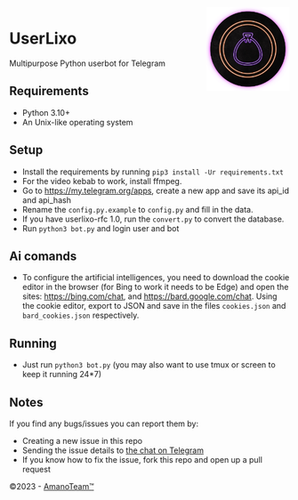 <img src="https://raw.githubusercontent.com/edubr029/piics/master/i/005.png" width="150" align="right">

# UserLixo

Multipurpose Python userbot for Telegram

## Requirements

*   Python 3.10+
*   An Unix-like operating system

## Setup

*   Install the requirements by running `pip3 install -Ur requirements.txt` 
*   For the video kebab to work, install ffmpeg.
*   Go to https://my.telegram.org/apps, create a new app and save its api_id and api_hash
*   Rename the ``config.py.example`` to ``config.py`` and fill in the data.
*   If you have userlixo-rfc 1.0, run the ```convert.py``` to convert the database.
*   Run `python3 bot.py` and login user and bot

## Ai comands
*   To configure the artificial intelligences, you need to download the cookie editor in the browser (for Bing to work it needs to be Edge) and open the sites: https://bing.com/chat, and https://bard.google.com/chat. Using the cookie editor, export to JSON and save in the files `cookies.json` and `bard_cookies.json` respectively.

## Running

*   Just run `python3 bot.py` (you may also want to use tmux or screen to keep it running 24\*7)

## Notes

If you find any bugs/issues you can report them by:

*   Creating a new issue in this repo
*   Sending the issue details to [the chat on Telegram](https://t.me/UserLixoChat)
*   If you know how to fix the issue, fork this repo and open up a pull request

©2023 - [AmanoTeam™](https://amanoteam.com)